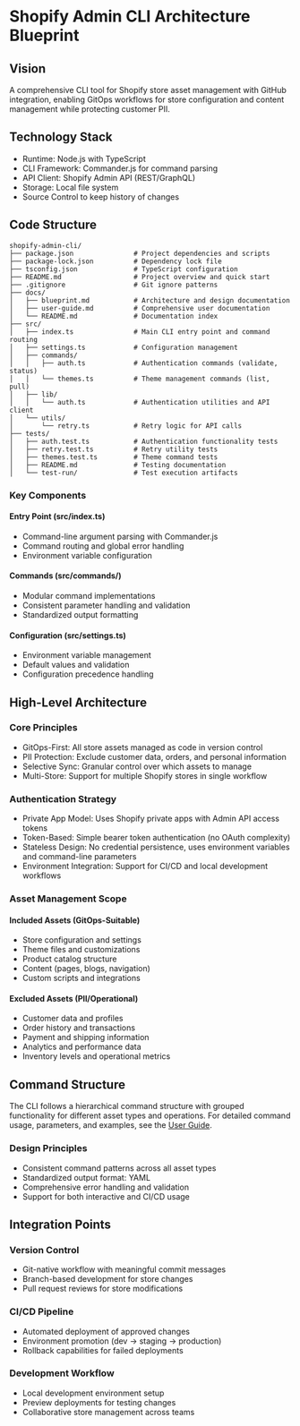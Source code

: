 # Shopify Admin CLI Architecture Blueprint

## Vision

A comprehensive CLI tool for Shopify store asset management with GitHub integration, enabling GitOps workflows for store configuration and content management while protecting customer PII.

## Technology Stack

- Runtime: Node.js with TypeScript
- CLI Framework: Commander.js for command parsing
- API Client: Shopify Admin API (REST/GraphQL)
- Storage: Local file system
- Source Control to keep history of changes

## Code Structure

```
shopify-admin-cli/
├── package.json               # Project dependencies and scripts
├── package-lock.json          # Dependency lock file
├── tsconfig.json              # TypeScript configuration
├── README.md                  # Project overview and quick start
├── .gitignore                 # Git ignore patterns
├── docs/
│   ├── blueprint.md           # Architecture and design documentation
│   ├── user-guide.md          # Comprehensive user documentation
│   └── README.md              # Documentation index
├── src/
│   ├── index.ts               # Main CLI entry point and command routing
│   ├── settings.ts            # Configuration management
│   ├── commands/
│   │   ├── auth.ts            # Authentication commands (validate, status)
│   │   └── themes.ts          # Theme management commands (list, pull)
│   ├── lib/
│   │   └── auth.ts            # Authentication utilities and API client
│   └── utils/
│       └── retry.ts           # Retry logic for API calls
├── tests/
│   ├── auth.test.ts           # Authentication functionality tests
│   ├── retry.test.ts          # Retry utility tests
│   ├── themes.test.ts         # Theme command tests
│   ├── README.md              # Testing documentation
│   └── test-run/              # Test execution artifacts
```

### Key Components

#### Entry Point (src/index.ts)

- Command-line argument parsing with Commander.js
- Command routing and global error handling
- Environment variable configuration

#### Commands (src/commands/)

- Modular command implementations
- Consistent parameter handling and validation
- Standardized output formatting

#### Configuration (src/settings.ts)

- Environment variable management
- Default values and validation
- Configuration precedence handling

## High-Level Architecture

### Core Principles

- GitOps-First: All store assets managed as code in version control
- PII Protection: Exclude customer data, orders, and personal information
- Selective Sync: Granular control over which assets to manage
- Multi-Store: Support for multiple Shopify stores in single workflow

### Authentication Strategy

- Private App Model: Uses Shopify private apps with Admin API access tokens
- Token-Based: Simple bearer token authentication (no OAuth complexity)
- Stateless Design: No credential persistence, uses environment variables and command-line parameters
- Environment Integration: Support for CI/CD and local development workflows

### Asset Management Scope

#### Included Assets (GitOps-Suitable)

- Store configuration and settings
- Theme files and customizations
- Product catalog structure
- Content (pages, blogs, navigation)
- Custom scripts and integrations

#### Excluded Assets (PII/Operational)

- Customer data and profiles
- Order history and transactions
- Payment and shipping information
- Analytics and performance data
- Inventory levels and operational metrics

## Command Structure

The CLI follows a hierarchical command structure with grouped functionality for different asset types and operations. For detailed command usage, parameters, and examples, see the [User Guide](user-guide.md).

### Design Principles

- Consistent command patterns across all asset types
- Standardized output format: YAML
- Comprehensive error handling and validation
- Support for both interactive and CI/CD usage

## Integration Points

### Version Control

- Git-native workflow with meaningful commit messages
- Branch-based development for store changes
- Pull request reviews for store modifications

### CI/CD Pipeline

- Automated deployment of approved changes
- Environment promotion (dev → staging → production)
- Rollback capabilities for failed deployments

### Development Workflow

- Local development environment setup
- Preview deployments for testing changes
- Collaborative store management across teams
